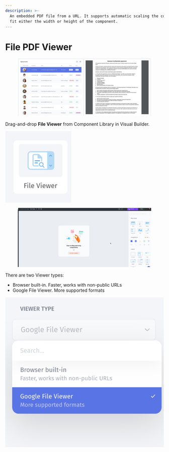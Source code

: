 ```yaml
---
description: >-
  An embedded PDF file from a URL. It supports automatic scaling the content to
  fit either the width or height of the component.
---
```


# File PDF Viewer

<figure><img src="../../../.gitbook/assets/image.png" alt=""><figcaption></figcaption></figure>

Drag-and-drop **File Viewer** from Component Library in Visual Builder.

![](<../../../.gitbook/assets/image (3).png>)

<figure><img src="../../../.gitbook/assets/file_viwer.gif" alt=""><figcaption></figcaption></figure>

There are two Viewer types:&#x20;

* Browser built-in. Faster, works with non-public URLs
* Google File Viewer. More supported formats

![](<../../../.gitbook/assets/image (4).png>)
